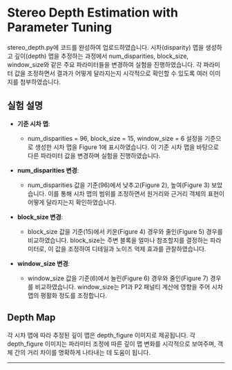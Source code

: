 # Stereo Depth Estimation with Parameter Tuning

stereo_depth.py에 코드를 완성하여 업로드하였습니다. 시차(disparity) 맵을 생성하고 깊이(depth) 맵을 추정하는 과정에서 num_disparities, block_size, window_size와 같은 주요 파라미터들을 변경하여 실험을 진행하였습니다. 각 파라미터 값을 조정하면서 결과가 어떻게 달라지는지 시각적으로 확인할 수 있도록 여러 이미지를 첨부하였습니다.

## 실험 설명

- **기준 시차 맵**: 
  - num_disparities = 96, block_size = 15, window_size = 6 설정을 기준으로 생성한 시차 맵을 Figure 1에 표시하였습니다. 이 기준 시차 맵을 바탕으로 다른 파라미터 값을 변경하며 실험을 진행하였습니다.

- **num_disparities 변경**: 
  - num_disparities 값을 기준(96)에서 낮추고(Figure 2), 높여(Figure 3) 보았습니다. 이를 통해 시차 맵의 범위를 조정하면서 원거리와 근거리 객체의 표현이 어떻게 달라지는지 확인하였습니다.

- **block_size 변경**: 
  - block_size 값을 기준(15)에서 키운(Figure 4) 경우와 줄인(Figure 5) 경우를 비교하였습니다. block_size는 주변 블록을 얼마나 참조할지를 결정하는 파라미터로, 이 값을 조정하여 디테일과 노이즈 억제 효과를 관찰하였습니다.

- **window_size 변경**: 
  - window_size 값을 기준(6)에서 늘린(Figure 6) 경우와 줄인(Figure 7) 경우를 비교하였습니다. window_size는 P1과 P2 패널티 계산에 영향을 주어 시차 맵의 평활화 정도를 조정합니다.

## Depth Map

각 시차 맵에 따라 추정된 깊이 맵은 depth_figure 이미지로 제공됩니다. 각 depth_figure 이미지는 파라미터 조정에 따른 깊이 맵 변화를 시각적으로 보여주며, 객체 간의 거리 차이를 명확하게 나타내는 데 도움이 됩니다.

---

